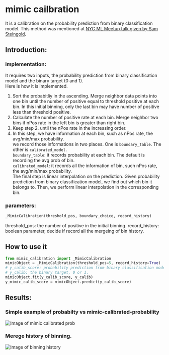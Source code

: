 # mimic cailbration
It is a calibration on the probability prediction from binary classification model. 
This method was mentioned at [NYC ML Meetup talk given by Sam Steingold](https://www.youtube.com/watch?v=Cg--SC76I1I).

## Introduction:

### implementation:
It requires two inputs, the probability prediction from binary classification model and the binary target (0 and 1).                                                                                                  
 Here is how it is implemented.
1. Sort the probabitliy in the ascending. Merge neighbor data points into one bin until the number of positive equal to threshold positive at each bin. In this initial binning, only the last bin may have number of positive less than threshold positive.
2. Calculate the number of positive rate at each bin. Merge neighbor two bins if nPos rate in the left bin is greater than right bin.                                                                                                 
3. Keep step 2. until the nPos rate in the increasing order.                                                                  
4. In this step, we have information at each bin, such as nPos rate, the avg/min/max probability.                             
we record those informations in two places. One is `boundary_table`. The other is `calibrated_model`.                          
`boundary_table`: it records probability at each bin. The default is recording the avg prob of bin.                          
`calibrated_model`: it records all the information of bin, such nPos rate, the avg/min/max probability.                      
The final step is linear interpolation on the prediction. Given probability prediction from binary classification model, we find out which bin it belongs to. Then, we perform linear interpolation in the corresponding bin.

### parameters:
```python
_MimicCalibration(threshold_pos, boundary_choice, record_history)
```
threshold_pos: the number of positive in the initial binning.
record_history: boolean parameter, decide if record all the mergeing of bin history. 

## How to use it

```python
from mimic_calibration import _MimicCalibration
mimicObject = _MimicCalibration(threshold_pos=5, record_history=True)
# y_calib_score: probability prediction from binary classification model
# y_calib: the binary target, 0 or 1.
mimicObject.fit(y_calib_score, y_calib)
y_mimic_calib_score = mimicObject.predict(y_calib_score)
```

## Results:
### Simple example of probabilty vs mimic-calibrated-probability
![Image of mimic calibrated prob](https://github.com/pinjutien/mimic/blob/master/data/mimic_calib_prob.png)

### Merege history of binning.
![Image of binning history](https://github.com/pinjutien/mimic/blob/master/data/merging_bins_history.png)
